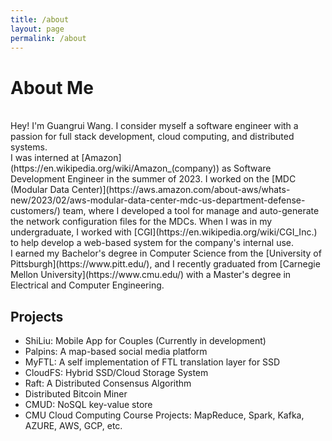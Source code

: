 ```yaml
---
title: /about
layout: page
permalink: /about
---
```


# About Me
<br>
Hey! I'm Guangrui Wang. I consider myself a software engineer with a passion for full stack development, cloud computing, and distributed systems.
<br>
I was interned at [Amazon](https://en.wikipedia.org/wiki/Amazon_(company)) as Software Development Engineer in the summer of 2023. I worked on the [MDC (Modular Data Center)](https://aws.amazon.com/about-aws/whats-new/2023/02/aws-modular-data-center-mdc-us-department-defense-customers/) team, where I developed a tool for manage and auto-generate the network configuration files for the MDCs. When I was in my undergraduate, I worked with [CGI](https://en.wikipedia.org/wiki/CGI_Inc.) to help develop a web-based system for the company's internal use.
<br>
I earned my Bachelor's degree in Computer Science from the [University of Pittsburgh](https://www.pitt.edu/), and I recently graduated from [Carnegie Mellon University](https://www.cmu.edu/) with a Master's degree in Electrical and Computer Engineering.

## Projects
- ShiLiu: Mobile App for Couples (Currently in development)
- Palpins: A map-based social media platform
- MyFTL: A self implementation of FTL translation layer for SSD
- CloudFS: Hybrid SSD/Cloud Storage System
- Raft: A Distributed Consensus Algorithm
- Distributed Bitcoin Miner
- CMUD: NoSQL key-value store
- CMU Cloud Computing Course Projects: MapReduce, Spark, Kafka, AZURE, AWS, GCP, etc.
